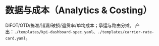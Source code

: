 # 数据与成本（Analytics & Costing）

DIFOT/OTD/拣准/错漏/破损/退货率/单均成本；承运与路由分摊。
产出：`./templates/kpi-dashboard-spec.yaml`、`./templates/carrier-rate-card.yaml`。

